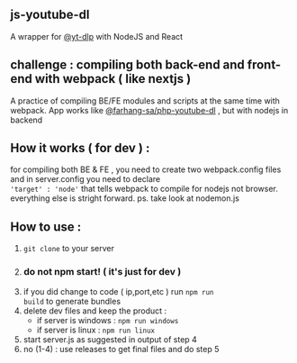 ## js-youtube-dl
A wrapper for [@yt-dlp](https://github.com/yt-dlp/) with NodeJS and React

## challenge : compiling both back-end and front-end with webpack ( like nextjs )
A practice of compiling BE/FE modules and scripts at the same time with webpack.
 App works like [@farhang-sa/php-youtube-dl](https://github.com/farhang-sa/php-youtube-dl/) , but with nodejs in backend

## How it works ( for dev ) :
for compiling both BE & FE , you need to create two webpack.config files and in server.config you need to declare <code> 'target' : 'node'</code> that tells webpack to compile for nodejs not browser.
everything else is stright forward. ps. take look at nodemon.js

## How to use :
1. <code>git clone</code> to your server
2. ### do not npm start! ( it's just for dev )
3. if you did change to code ( ip,port,etc ) run <code>npm run build</code> to generate bundles
4. delete dev files and keep the product :
   - if server is windows : <code>npm run windows</code>
   - if server is linux : <code>npm run linux</code>
5. start server.js as suggested in output of step 4
6. no (1-4) : use releases to get final files and do step 5
